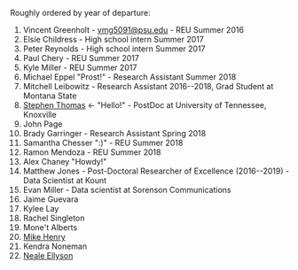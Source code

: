 Roughly ordered by year of departure:

1. Vincent Greenholt - vmg5091@psu.edu - REU Summer 2016
1. Elsie Childress - High school intern Summer 2017
1. Peter Reynolds - High school intern Summer 2017
1. Paul Chery - REU Summer 2017
1. Kyle Miller - REU Summer 2017
1. Michael Eppel "Prost!" - Research Assistant Summer 2018
1. Mitchell Leibowitz - Research Assistant 2016--2018, Grad Student at Montana State
1. [Stephen Thomas](https://amburan.github.io/) <- "Hello!" - PostDoc at University of Tennessee, Knoxville
1. John Page
1. Brady Garringer - Research Assistant Spring 2018
1. Samantha Chesser ":)" - REU Summer 2018
1. Ramon Mendoza - REU Summer 2018
1. Alex Chaney "Howdy!"
1. Matthew Jones - Post-Doctoral Researcher of Excellence (2016--2019) - Data Scientist at Kount
1. Evan Miller - Data scientist at Sorenson Communications
1. Jaime Guevara
1. Kylee Lay
1. Rachel Singleton
1. Mone't Alberts 
1. [Mike Henry](https://henrymike.com)
1. Kendra Noneman 
1. [Neale Ellyson](https://github.com/nealeellyson)
